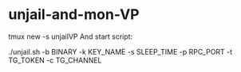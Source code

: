 # unjail-and-mon-VP

tmux new -s unjailVP
And start script:

./unjail.sh -b BINARY -k KEY_NAME -s SLEEP_TIME -p RPC_PORT -t TG_TOKEN -c TG_CHANNEL
